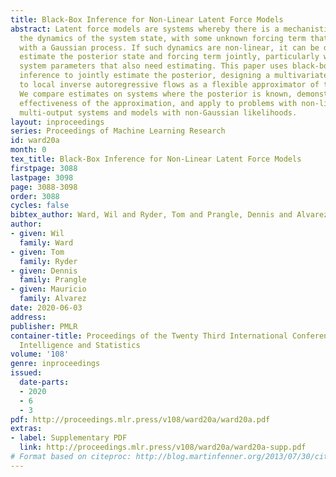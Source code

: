 ```yaml
---
title: Black-Box Inference for Non-Linear Latent Force Models
abstract: Latent force models are systems whereby there is a mechanistic model describing
  the dynamics of the system state, with some unknown forcing term that is approximated
  with a Gaussian process. If such dynamics are non-linear, it can be difficult to
  estimate the posterior state and forcing term jointly, particularly when there are
  system parameters that also need estimating. This paper uses black-box variational
  inference to jointly estimate the posterior, designing a multivariate extension
  to local inverse autoregressive flows as a flexible approximator of the system.
  We compare estimates on systems where the posterior is known, demonstrating the
  effectiveness of the approximation, and apply to problems with non-linear dynamics,
  multi-output systems and models with non-Gaussian likelihoods.
layout: inproceedings
series: Proceedings of Machine Learning Research
id: ward20a
month: 0
tex_title: Black-Box Inference for Non-Linear Latent Force Models
firstpage: 3088
lastpage: 3098
page: 3088-3098
order: 3088
cycles: false
bibtex_author: Ward, Wil and Ryder, Tom and Prangle, Dennis and Alvarez, Mauricio
author:
- given: Wil
  family: Ward
- given: Tom
  family: Ryder
- given: Dennis
  family: Prangle
- given: Mauricio
  family: Alvarez
date: 2020-06-03
address: 
publisher: PMLR
container-title: Proceedings of the Twenty Third International Conference on Artificial
  Intelligence and Statistics
volume: '108'
genre: inproceedings
issued:
  date-parts:
  - 2020
  - 6
  - 3
pdf: http://proceedings.mlr.press/v108/ward20a/ward20a.pdf
extras:
- label: Supplementary PDF
  link: http://proceedings.mlr.press/v108/ward20a/ward20a-supp.pdf
# Format based on citeproc: http://blog.martinfenner.org/2013/07/30/citeproc-yaml-for-bibliographies/
---
```

